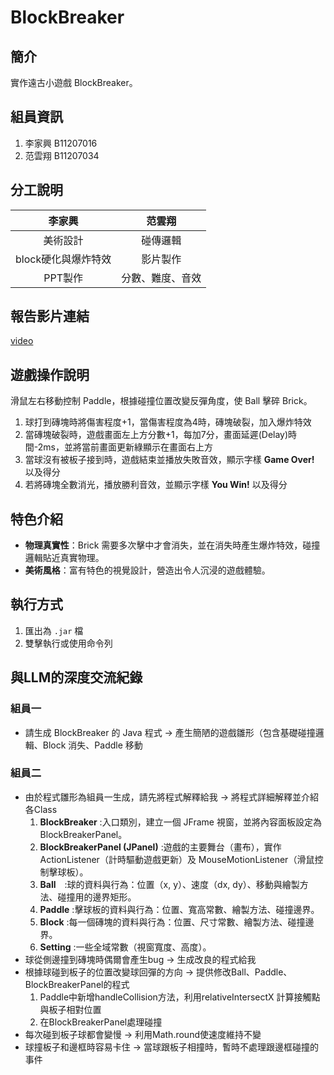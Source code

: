 # BlockBreaker

## 簡介
實作遠古小遊戲 BlockBreaker。

## 組員資訊  
1. 李家興 B11207016
2. 范雲翔 B11207034

## 分工說明
| 李家興           | 范雲翔       |
|:----------------:|:------------:|
| 美術設計         | 碰傳邏輯     |
| block硬化與爆炸特效 | 影片製作     |
| PPT製作          | 分數、難度、音效            |


## 報告影片連結
[video](請把影片的URL貼在這裡謝謝) 

## 遊戲操作說明
滑鼠左右移動控制 Paddle，根據碰撞位置改變反彈角度，使 Ball 擊碎 Brick。

1. 球打到磚塊時將傷害程度+1，當傷害程度為4時，磚塊破裂，加入爆炸特效
2. 當磚塊破裂時，遊戲畫面左上方分數+1，每加7分，畫面延遲(Delay)時間-2ms，並將當前畫面更新綠顯示在畫面右上方
3. 當球沒有被板子接到時，遊戲結束並播放失敗音效，顯示字樣 **Game Over!** 以及得分
4. 若將磚塊全數消光，播放勝利音效，並顯示字樣 **You Win!** 以及得分

## 特色介紹
- **物理真實性**：Brick 需要多次擊中才會消失，並在消失時產生爆炸特效，碰撞邏輯貼近真實物理。
- **美術風格**：富有特色的視覺設計，營造出令人沉浸的遊戲體驗。

## 執行方式

1. 匯出為 `.jar` 檔
2. 雙擊執行或使用命令列

## 與LLM的深度交流紀錄
### 組員一
- 請生成 BlockBreaker 的 Java 程式 → 產生簡陋的遊戲雛形（包含基礎碰撞邏輯、Block 消失、Paddle 移動  
### 組員二
- 由於程式雛形為組員一生成，請先將程式解釋給我 → 將程式詳細解釋並介紹各Class
  1. **BlockBreaker** :入口類別，建立一個 JFrame 視窗，並將內容面板設定為 BlockBreakerPanel。
  2. **BlockBreakerPanel (JPanel)** :遊戲的主要舞台（畫布），實作 ActionListener（計時驅動遊戲更新）及 MouseMotionListener（滑鼠控制擊球板）。
  3. **Ball**　:球的資料與行為：位置（x, y）、速度（dx, dy）、移動與繪製方法、碰撞用的邊界矩形。
  4.  **Paddle** :擊球板的資料與行為：位置、寬高常數、繪製方法、碰撞邊界。
  5.  **Block** :每一個磚塊的資料與行為：位置、尺寸常數、繪製方法、碰撞邊界。
  6.  **Setting** :一些全域常數（視窗寬度、高度）。  
- 球從側邊撞到磚塊時偶爾會產生bug → 生成改良的程式給我
- 根據球碰到板子的位置改變球回彈的方向 → 提供修改Ball、Paddle、BlockBreakerPanel的程式
  1. Paddle中新增handleCollision方法，利用relativeIntersectX 計算接觸點與板子相對位置
  2. 在BlockBreakerPanel處理碰撞
- 每次碰到板子球都會變慢 → 利用Math.round使速度維持不變
- 球撞板子和邊框時容易卡住 → 當球跟板子相撞時，暫時不處理跟邊框碰撞的事件

